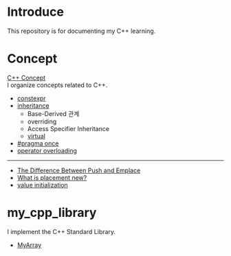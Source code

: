 # Introduce
This repository is for documenting my C++ learning.   

# Concept
[C++ Concept](Concept/)   
I organize concepts related to C++.   

- [constexpr](Concept/Constexpr.md)
- [inheritance](Concept/Inheritance.md)
  - Base-Derived 관계
  - overriding
  - Access Specifier Inheritance
  - [virtual](Concept/Virtual.md)
- [#pragma once](Concept/PragmaOnce.md)
- [operator overloading](Concept/OperatorOverloading.md)
---
- [The Difference Between Push and Emplace](Concept/PushAndEmplace.md)
- [What is placement new?](Concept/PlacementNew.md)
- [value initialization](Concept/ValueInitialization.md)


# my_cpp_library
I implement the C++ Standard Library.   

- [MyArray](my_cpp_library/MyArray.md)